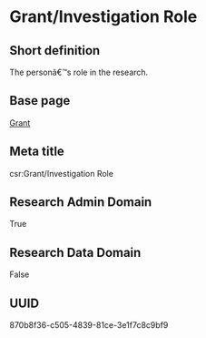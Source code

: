 # Grant/Investigation Role
## Short definition
The personâ€™s role in the research.
## Base page
[Grant](https://github.com/EuroCRIS/CASRAI-Dictionairies/blob/main/Objects/Grant.md)
## Meta title
csr:Grant/Investigation Role
## Research Admin Domain
True
## Research Data Domain
False
## UUID
870b8f36-c505-4839-81ce-3e1f7c8c9bf9
